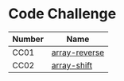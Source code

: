 # Code Challenge

| Number | Name                                                                                                          |
| ------ | ------------------------------------------------------------------------------------------------------------- |
| CC01   | [array-reverse](https://amarh-ayman.github.io/401_data-structures-and-algorithms/array_reverse/array_reverse) |
| CC02   | [array-shift](https://amarh-ayman.github.io/401_data-structures-and-algorithms/array-shift/array_shift)       |
